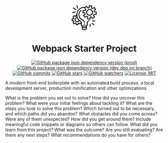 
<div id="top"></div>

<div align="center">
  <img src="images/project-management.png" alt="Logo" width="80" height="80">

  <h1 align="center">Webpack Starter Project</h1>

  [![GitHub package.json dependency version (prod)](https://img.shields.io/github/package-json/dependency-version/abuna1985/webpack-starter-project/dev/webpack?color=blue)](https://webpack.js.org/)
[![GitHub package.json dependency version (dev dep on branch)](https://img.shields.io/github/package-json/dependency-version/abuna1985/webpack-starter-project/dev/webpack-cli?color=blue)](https://webpack.js.org/api/cli/)
  [![GitHub commits](https://badgen.net/github/commits/abuna1985/webpack-starter-project/main?color=blue)](https://github.com/abuna1985/webpack-starter-project/commits/)
  [![GitHub stars](https://badgen.net/github/stars/abuna1985/webpack-starter-project?color=blue)](https://github.com/abuna1985/webpack-starter-project/stargazers/)
  [![GitHub watchers](https://badgen.net/github/watchers/abuna1985/webpack-starter-project?color=blue)](https://github.com/abuna1985/webpack-starter-project/watchers/)
  [![License: MIT](https://img.shields.io/badge/License-MIT-blue.svg)](https://opensource.org/licenses/MIT)
  <br>
</div>

A modern front-end boilerplate with an automated build process, a local development server, production minification and other optimizations

What is the problem you set out to solve? How did you uncover this problem? What were your initial feelings about tackling it?
What are the steps you took to solve this problem? Which turned out to be necessary, and which paths did you abandon?
What obstacles did you come across? Were any of them unexpected? How did you get around them? Include meaningful code snippets or diagrams so others can follow.
What did you learn from this project? What was the outcome? Are you still evaluating? Are there any next steps? What recommendations do you have for others?
